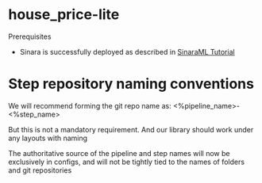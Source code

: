 # house_price-lite

Prerequisites

- Sinara is successfully deployed as described in [SinaraML Tutorial](https://github.com/4-DS/sinara-tutorials/wiki/Getting-started-with-SinaraML)

# Step repository naming conventions

We will recommend forming the git repo name as: <%pipeline_name>-<%step_name>

But this is not a mandatory requirement. And our library should work under any layouts with naming

The authoritative source of the pipeline and step names will now be exclusively in configs, and will not be tightly tied to the names of folders and git repositories
